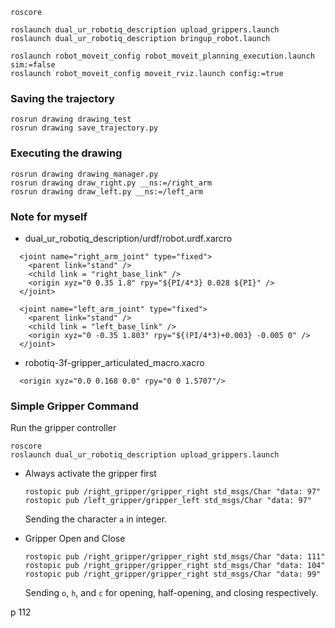 ```commandline
roscore

roslaunch dual_ur_robotiq_description upload_grippers.launch    
roslaunch dual_ur_robotiq_description bringup_robot.launch    

roslaunch robot_moveit_config robot_moveit_planning_execution.launch sim:=false     
roslaunch robot_moveit_config moveit_rviz.launch config:=true   

```

### Saving the trajectory
```
rosrun drawing drawing_test
rosrun drawing save_trajectory.py
```

### Executing the drawing
```
rosrun drawing drawing_manager.py
rosrun drawing draw_right.py __ns:=/right_arm
rosrun drawing draw_left.py __ns:=/left_arm
```

### Note for myself
- dual_ur_robotiq_description/urdf/robot.urdf.xarcro
```
  <joint name="right_arm_joint" type="fixed">
    <parent link="stand" />
    <child link = "right_base_link" />
    <origin xyz="0 0.35 1.8" rpy="${PI/4*3} 0.028 ${PI}" />
  </joint>

  <joint name="left_arm_joint" type="fixed">
    <parent link="stand" />
    <child link = "left_base_link" />
    <origin xyz="0 -0.35 1.803" rpy="${(PI/4*3)+0.003} -0.005 0" />
  </joint>
```
- robotiq-3f-gripper_articulated_macro.xacro
```
  <origin xyz="0.0 0.168 0.0" rpy="0 0 1.5707"/>
```


### Simple Gripper Command
Run the gripper controller
```commandline
roscore
roslaunch dual_ur_robotiq_description upload_grippers.launch 
```

- Always activate the gripper first
    ```commandline
    rostopic pub /right_gripper/gripper_right std_msgs/Char "data: 97"
    rostopic pub /left_gripper/gripper_left std_msgs/Char "data: 97"
    ```
  Sending the character `a` in integer.


- Gripper Open and Close
  ```commandline
  rostopic pub /right_gripper/gripper_right std_msgs/Char "data: 111"
  rostopic pub /right_gripper/gripper_right std_msgs/Char "data: 104"
  rostopic pub /right_gripper/gripper_right std_msgs/Char "data: 99"
  ```
  Sending `o`, `h`, and `c` for opening, half-opening, and closing respectively.

p 112
